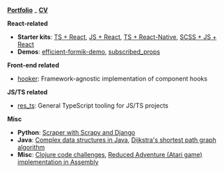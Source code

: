 [**Portfolio**](https://resolritter.now.sh) _ [**CV**](https://resolritter.now.sh/cv)

**React-related**

- **Starter kits**: [TS + React](https://github.com/resolritter/react-ts-starter), [JS + React](https://github.com/resolritter/react-js-starter), [TS + React-Native](https://github.com/resolritter/ts-react-native-starter), [SCSS + JS + React](https://github.com/resolritter/js-react-scss-starter)
- **Demos**: [efficient-formik-demo](https://github.com/resolritter/efficient-formik-demo), [subscribed_props](https://github.com/resolritter/subscribed_props)

**Front-end related**

- [hooker](https://github.com/resolritter/hooker): Framework-agnostic implementation of component hooks

**JS/TS related**

- [res_ts](https://github.com/resolritter/res_ts): General TypeScript tooling for JS/TS projects

**Misc**

- **Python**: [Scraper with Scrapy and Django](https://github.com/resolritter/webscraper-news-portal) 
- **Java**: [Complex data structures in Java](https://github.com/resolritter/DS-Java), [Dijkstra's shortest path graph algorithm](https://github.com/resolritter/Shortest-Path-Dijkstra/tree/master/LabirintoGrafos)
- **Misc**: [Clojure code challenges](https://github.com/resolritter/clojure), [Reduced Adventure (Atari game) implementation in Assembly](https://github.com/resolritter/MIPS-Mars-Game)

